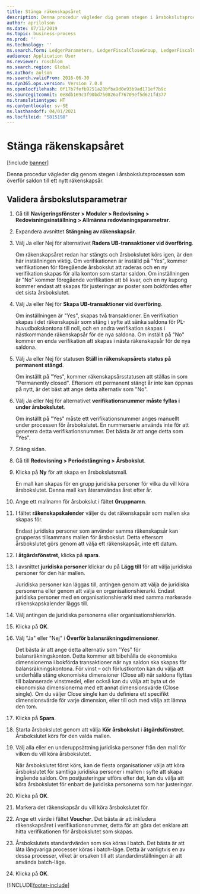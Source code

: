 ```yaml
---
title: Stänga räkenskapsåret
description: Denna procedur vägleder dig genom stegen i årsbokslutsprocessen som överför saldon till ett nytt räkenskapsår.
author: aprilolson
ms.date: 07/11/2019
ms.topic: business-process
ms.prod: ''
ms.technology: ''
ms.search.form: LedgerParameters, LedgerFiscalCloseGroup, LedgerFiscalCloseAddLedger, SysLookupMultiSelectGrid, LedgerFiscalCloseRunGroup
audience: Application User
ms.reviewer: roschlom
ms.search.region: Global
ms.author: aolson
ms.search.validFrom: 2016-06-30
ms.dyn365.ops.version: Version 7.0.0
ms.openlocfilehash: 0f17b7fefb9251a28bfba9d0e93b9ad171ef7b9c
ms.sourcegitcommit: 0e8db169c3f90bd750826af76709ef5d621fd377
ms.translationtype: HT
ms.contentlocale: sv-SE
ms.lasthandoff: 04/01/2021
ms.locfileid: "5815198"
---
```

# <a name="close-the-fiscal-year"></a>Stänga räkenskapsåret

[!include [banner](../../includes/banner.md)]

Denna procedur vägleder dig genom stegen i årsbokslutsprocessen som överför saldon till ett nytt räkenskapsår.


## <a name="validate-year-end-close-parameters"></a>Validera årsbokslutsparametrar
1. Gå till **Navigeringsfönster > Moduler > Redovisning > Redovisningsinställning > Allmänna redovisningsparametrar**.
2. Expandera avsnittet **Stängning av räkenskapsår**.
3. Välj Ja eller Nej för alternativet **Radera UB-transaktioner vid överföring**.
    
    Om räkenskapsåret redan har stängts och årsbokslutet körs igen, är den här inställningen viktig. Om verifikationen är inställd på "Yes", kommer verifikationen för föregående årsbokslut att raderas och en ny verifikation skapas för alla konton som startar saldon. Om inställningen är "No" kommer föregående verifikation att bli kvar, och en ny kupong kommer endast att skapas för justeringar av poster som bokfördes efter det sista årsbokslutet.

4. Välj Ja eller Nej för **Skapa UB-transaktioner vid överföring**.

    Om inställningen är "Yes", skapas två transaktioner. En verifikation skapas i det räkenskapsår som stäng i syfte att sänka saldona för PL-huvudbokskontona till noll, och en andra verifikation skapas i nästkommande räkenskapsår för de nya saldona. Om inställt på "No" kommer en enda verifikation att skapas i nästa räkenskapsår för de nya saldona.  

5. Välj Ja eller Nej för statusen **Ställ in räkenskapsårets status på permanent stängd**.

    Om inställt på "Yes", kommer räkenskapsårsstatusen att ställas in som "Permanently closed".  Eftersom ett permanent stängt år inte kan öppnas på nytt, är det bäst att ange detta alternativ som "No".  

6. Välj Ja eller Nej för alternativet **verifikationsnummer måste fyllas i under årsbokslutet**.

    Om inställt på "Yes" måste ett verifikationsnummer anges manuellt under processen för årsbokslutet. En nummerserie används inte för att generera detta verifikationsnummer. Det bästa är att ange detta som "Yes".  

7. Stäng sidan.
8. Gå till **Redovisning > Periodstängning > Årsbokslut**.
9. Klicka på **Ny** för att skapa en årsbokslutsmall.

    En mall kan skapas för en grupp juridiska personer för vilka du vill köra årsbokslutet. Denna mall kan återanvändas året efter år.  

10. Ange ett mallnamn för årsbokslut i fältet **Gruppnamn**.
11. I fältet **räkenskapskalender** väljer du det räkenskapsår som mallen ska skapas för.

    Endast juridiska personer som använder samma räkenskapsår kan grupperas tillsammans mallen för årsbokslut. Detta eftersom årsbokslutet görs genom att välja ett räkenskapsår, inte ett datum.  

12. I **åtgärdsfönstret**, klicka på **spara**.
13. I avsnittet **juridiska personer** klickar du på **Lägg till** för att välja juridiska personer för den här mallen.
    
    Juridiska personer kan läggas till, antingen genom att välja de juridiska personerna eller genom att välja en organisationshierarki.  Endast juridiska personer med en organisationshierarki med samma markerade räkenskapskalender läggs till.  

14. Välj antingen de juridiska personerna eller organisationshierarkin.
15. Klicka på **OK**.
16. Välj "Ja" eller "Nej" i **Överför balansräkningsdimensioner**.

    Det bästa är att ange detta alternativ som "Yes" för balansräkningskonton. Detta kommer att bibehålla de ekonomiska dimensionerna i bokförda transaktioner när nya saldon ska skapas för balansräkningskontona. För vinst – och förlustkonton kan du välja att underhålla stäng ekonomiska dimensioner (Close all) när saldona flyttas till balanserade vinstmedel, eller också kan du välja att byta ut de ekonomiska dimensionerna med ett annat dimensionsvärde (Close single). Om du väljer Close single kan du definiera ett specifikt dimensionsvärde för varje dimension, eller till och med välja att lämna den tom.  

17. Klicka på **Spara**.
18. Starta årsbokslutet genom att välja **Kör årsbokslut** i **åtgärdsfönstret**. Årsbokslutet körs för den valda mallen.  
19. Välj alla eller en underuppsättning juridiska personer från den mall för vilken du vill köra årsbokslutet.

    När årsbokslutet först körs, kan de flesta organisationer välja att köra årsbokslutet för samtliga juridiska personer i mallen i syfte att skapa ingående saldon. Om postjusteringar utförs efter det, kan du välja att köra årsbokslutet för enbart de juridiska personerna som har justeringar.  

20. Klicka på **OK**.
21. Markera det räkenskapsår du vill köra årsbokslutet för.
22. Ange ett värde i fältet **Voucher**. Det bästa är att inkludera räkenskapsåret i verifikationsnummer, detta för att göra det enklare att hitta verifikationen för årsbokslutet som skapas.  
23. Årsbokslutets standardvärden som ska köras i batch. Det bästa är att låta långvariga processer köras i batch-läge. Detta är vanligtvis en av dessa processer, vilket är orsaken till att standardinställningen är att använda batch-läge.  
24. Klicka på **OK**.



[!INCLUDE[footer-include](../../../includes/footer-banner.md)]